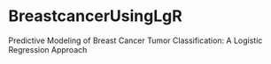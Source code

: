 # BreastcancerUsingLgR
Predictive Modeling of Breast Cancer Tumor Classification: A Logistic Regression Approach
